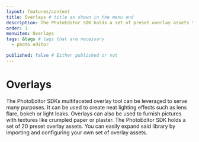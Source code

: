 ```yaml
---
layout: features/content
title: Overlays # title as shown in the menu and 
description: The PhotoEditor SDK holds a set of preset overlay assets that can be used to create neat lighting and texture effects such as lens flare, bokeh or plaster.
order: 1
menuitem: Overlays
tags: &tags # tags that are necessary
  - photo editor 

published: false # Either published or not 
---
```


# Overlays
The PhotoEditor SDKs multifaceted overlay tool can be leveraged to serve many purposes. It can be used to create neat lighting effects such as lens flare, bokeh or light leaks. Overlays can also be used to furnish pictures with textures like crumpled paper or plaster. The PhotoEditor SDK holds a set of 20 preset overlay assets. You can easily expand said library by importing and configuring your own set of overlay assets. 
